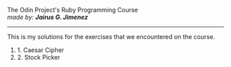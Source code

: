 The Odin Project's Ruby Programming Course <br>
<i>made by: <b>Jairus G. Jimenez</b> </i>
<hr>
This is my solutions for the exercises that we encountered on the course. <br>
<ol>
	<li>1. Caesar Cipher</li>
	<li>2. Stock Picker</li>
</ol>